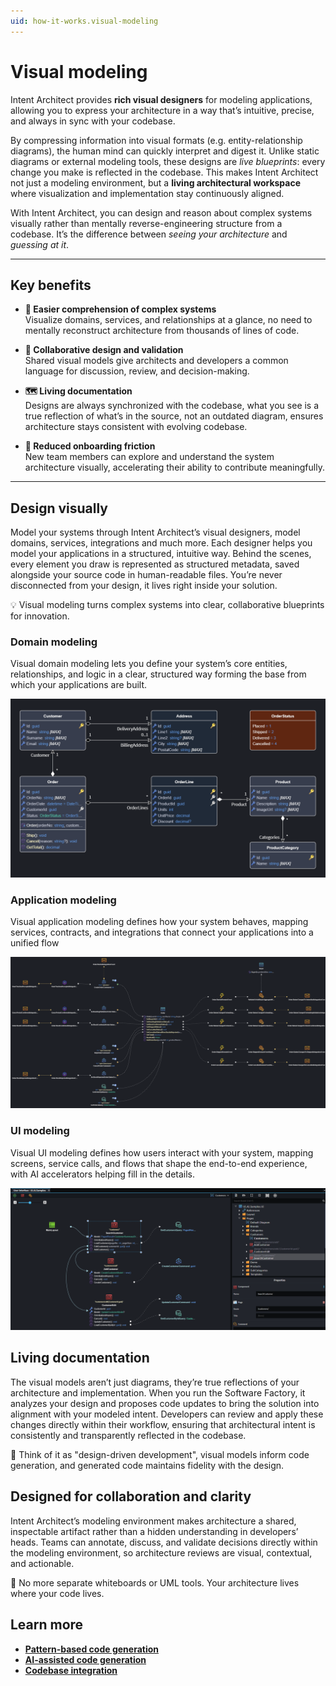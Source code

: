 ```yaml
---
uid: how-it-works.visual-modeling
---
```


# Visual modeling

Intent Architect provides **rich visual designers** for modeling applications, allowing you to express your architecture in a way that’s intuitive, precise, and always in sync with your codebase.  

By compressing information into visual formats (e.g. entity-relationship diagrams), the human mind can quickly interpret and digest it. Unlike static diagrams or external modeling tools, these designs are *live blueprints*: every change you make is reflected in the codebase. This makes Intent Architect not just a modeling environment, but a **living architectural workspace** where visualization and implementation stay continuously aligned.

With Intent Architect, you can design and reason about complex systems visually rather than mentally reverse-engineering structure from a codebase. It’s the difference between *seeing your architecture* and *guessing at it*.

---

## Key benefits

- **🧠 Easier comprehension of complex systems**  
  Visualize domains, services, and relationships at a glance, no need to mentally reconstruct architecture from thousands of lines of code.

- **🤝 Collaborative design and validation**  
  Shared visual models give architects and developers a common language for discussion, review, and decision-making.

- **🗺️ Living documentation**  
  Designs are always synchronized with the codebase, what you see is a true reflection of what’s in the source, not an outdated diagram, ensures architecture stays consistent with evolving codebase.

- **🚀 Reduced onboarding friction**  
  New team members can explore and understand the system architecture visually, accelerating their ability to contribute meaningfully.

---

## Design visually

Model your systems through Intent Architect’s visual designers, model domains, services, integrations and much more.
Each designer helps you model your applications in a structured, intuitive way. Behind the scenes, every element you draw is represented as structured metadata, saved alongside your source code in human-readable files. You’re never disconnected from your design, it lives right inside your solution.

💡 Visual modeling turns complex systems into clear, collaborative blueprints for innovation.

### Domain modeling

Visual domain modeling lets you define your system’s core entities, relationships, and logic in a clear, structured way forming the base from which your applications are built.

![Domain modeling](images/domain-modeling.png)

### Application modeling

Visual application modeling defines how your system behaves, mapping services, contracts, and integrations that connect your applications into a unified flow

![Application modeling](images/applicaiton-modeling.png)

### UI modeling

Visual UI modeling defines how users interact with your system, mapping screens, service calls, and flows that shape the end-to-end experience, with AI accelerators helping fill in the details.

![UI Modeling](images/ui-modeling.png)

## Living documentation

The visual models aren’t just diagrams, they’re true reflections of your architecture and implementation.
When you run the Software Factory, it analyzes your design and proposes code updates to bring the solution into alignment with your modeled intent.
Developers can review and apply these changes directly within their workflow, ensuring that architectural intent is consistently and transparently reflected in the codebase.

🔄 Think of it as "design-driven development", visual models inform code generation, and generated code maintains fidelity with the design.

## Designed for collaboration and clarity

Intent Architect’s modeling environment makes architecture a shared, inspectable artifact rather than a hidden understanding in developers’ heads.
Teams can annotate, discuss, and validate decisions directly within the modeling environment, so architecture reviews are visual, contextual, and actionable.

👥 No more separate whiteboards or UML tools. Your architecture lives where your code lives.

## Learn more

- **[Pattern-based code generation](xref:how-it-works.deterministic-codegen)**
- **[AI-assisted code generation](xref:how-it-works.non-deterministic-codegen)**
- **[Codebase integration](xref:how-it-works.codebase-integration)**
